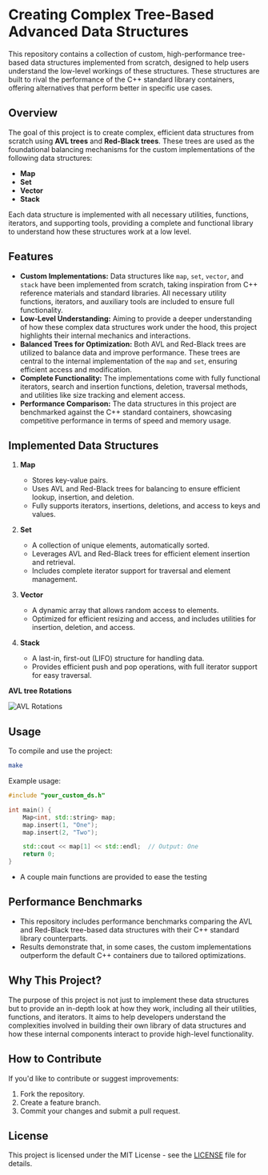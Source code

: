 # Creating Complex Tree-Based Advanced Data Structures

This repository contains a collection of custom, high-performance tree-based data structures implemented from scratch, designed to help users understand the low-level workings of these structures. These structures are built to rival the performance of the C++ standard library containers, offering alternatives that perform better in specific use cases.

## Overview
The goal of this project is to create complex, efficient data structures from scratch using **AVL trees** and **Red-Black trees**. These trees are used as the foundational balancing mechanisms for the custom implementations of the following data structures:
- **Map**
- **Set**
- **Vector**
- **Stack**

Each data structure is implemented with all necessary utilities, functions, iterators, and supporting tools, providing a complete and functional library to understand how these structures work at a low level.

## Features
- **Custom Implementations:** Data structures like `map`, `set`, `vector`, and `stack` have been implemented from scratch, taking inspiration from C++ reference materials and standard libraries. All necessary utility functions, iterators, and auxiliary tools are included to ensure full functionality.
- **Low-Level Understanding:** Aiming to provide a deeper understanding of how these complex data structures work under the hood, this project highlights their internal mechanics and interactions.
- **Balanced Trees for Optimization:** Both AVL and Red-Black trees are utilized to balance data and improve performance. These trees are central to the internal implementation of the `map` and `set`, ensuring efficient access and modification.
- **Complete Functionality:** The implementations come with fully functional iterators, search and insertion functions, deletion, traversal methods, and utilities like size tracking and element access.
- **Performance Comparison:** The data structures in this project are benchmarked against the C++ standard containers, showcasing competitive performance in terms of speed and memory usage.

## Implemented Data Structures
1. **Map**  
   - Stores key-value pairs.
   - Uses AVL and Red-Black trees for balancing to ensure efficient lookup, insertion, and deletion.
   - Fully supports iterators, insertions, deletions, and access to keys and values.

2. **Set**  
   - A collection of unique elements, automatically sorted.
   - Leverages AVL and Red-Black trees for efficient element insertion and retrieval.
   - Includes complete iterator support for traversal and element management.

3. **Vector**  
   - A dynamic array that allows random access to elements.
   - Optimized for efficient resizing and access, and includes utilities for insertion, deletion, and access.

4. **Stack**  
   - A last-in, first-out (LIFO) structure for handling data.
   - Provides efficient push and pop operations, with full iterator support for easy traversal.
  
**AVL tree Rotations** 

![AVL Rotations](https://github.com/user-attachments/assets/09b55693-e7e9-4fd1-ae6f-7bdca088b835)


## Usage
To compile and use the project:

```bash
make
```

Example usage:

```cpp
#include "your_custom_ds.h"

int main() {
    Map<int, std::string> map;
    map.insert(1, "One");
    map.insert(2, "Two");

    std::cout << map[1] << std::endl;  // Output: One
    return 0;
}
```
- A couple main functions are provided to ease the testing

## Performance Benchmarks
- This repository includes performance benchmarks comparing the AVL and Red-Black tree-based data structures with their C++ standard library counterparts.
- Results demonstrate that, in some cases, the custom implementations outperform the default C++ containers due to tailored optimizations.

## Why This Project?
The purpose of this project is not just to implement these data structures but to provide an in-depth look at how they work, including all their utilities, functions, and iterators. It aims to help developers understand the complexities involved in building their own library of data structures and how these internal components interact to provide high-level functionality.

## How to Contribute
If you'd like to contribute or suggest improvements:
1. Fork the repository.
2. Create a feature branch.
3. Commit your changes and submit a pull request.

## License
This project is licensed under the MIT License - see the [LICENSE](LICENSE) file for details.
